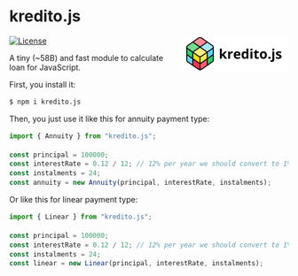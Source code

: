 # kredito.js

<img src="/logo.svg" align="right" alt="kredito.js logo" width="195" height="64">

[![License](https://img.shields.io/badge/license-MIT-green.svg)](https://en.wikipedia.org/wiki/MIT_License)

A tiny (~58B) and fast module to calculate loan for JavaScript.

First, you install it:

```bash
$ npm i kredito.js
```

Then, you just use it like this for annuity payment type:

```javascript
import { Annuity } from "kredito.js";

const principal = 100000;
const interestRate = 0.12 / 12; // 12% per year we should convert to 1% per month
const instalments = 24;
const annuity = new Annuity(principal, interestRate, instalments);
```

Or like this for linear payment type:

```javascript
import { Linear } from "kredito.js";

const principal = 100000;
const interestRate = 0.12 / 12; // 12% per year we should convert to 1% per month
const instalments = 24;
const linear = new Linear(principal, interestRate, instalments);
```
